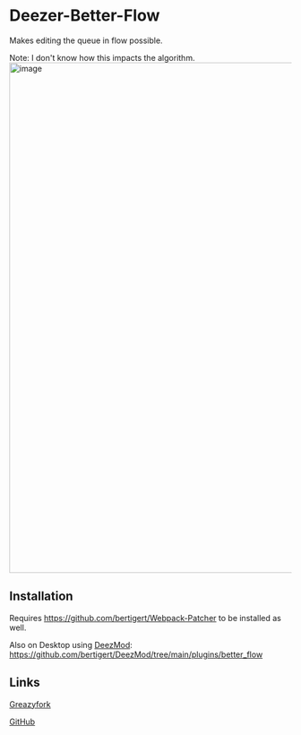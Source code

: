 # Deezer-Better-Flow
Makes editing the queue in flow possible.

Note: I don't know how this impacts the algorithm.
<img width="1885" height="911" alt="image" src="https://github.com/user-attachments/assets/36f9527f-6360-4d3c-adc2-d85538687fed" />

## Installation
Requires https://github.com/bertigert/Webpack-Patcher to be installed as well.


Also on Desktop using [DeezMod](https://github.com/bertigert/DeezMod): https://github.com/bertigert/DeezMod/tree/main/plugins/better_flow

## Links
[Greazyfork](https://greasyfork.org/en/scripts/547519-better-flow)

[GitHub](https://github.com/bertigert/Deezer-Better-Flow)
